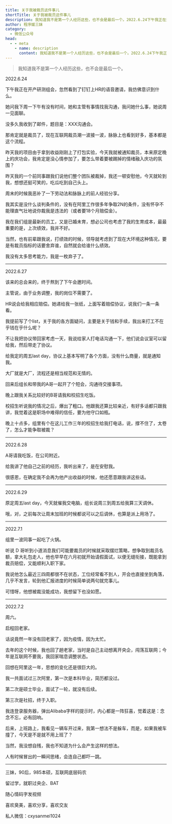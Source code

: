 ```yaml
---
title: 关于我被裁员这件事儿
shortTitle: 关于我被裁员这件事儿
description: 我知道我不是第一个人经历这些，也不会是最后一个。2022.6.24下午我正在开产研测组会，忽然看到了钉钉上H
author: 程序媛三妹
category:
  - 微信公众号
head:
  - - meta
    - name: description
      content: 我知道我不是第一个人经历这些，也不会是最后一个。2022.6.24下午我正在开产研测组会，忽然看到了钉钉上H
---
```


> 我知道我不是第一个人经历这些，也不会是最后一个。

2022.6.24

下午我正在开产研测组会，忽然看到了钉钉上HR的语音邀请，我仿佛意识到什么。

她问我下周一下午有没有时间，她和主管有事情找我沟通，我问她什么事，她说周一见面聊。

没多久我收到了邮件，题目是：XXX沟通会。

那肯定就是裁员了，现在互联网裁员潮一波接一波，脉脉上也看到好多，基本都是这个流程。

昨天我的项目由于拿到收益刚刚上了打包实验，今天我就被通知裁员，本来原定晚上的庆功会，我肯定是没心情参加了，要怎么带着要被踢掉的情绪融入庆功的氛围？

昨天我的一个前同事跟我们说他们整个团队被裁掉，我还一顿安慰他，今天就轮到我，想想还挺可笑的，吃瓜吃到自己头上。

周末的时候我恶补了一下劳动法和脉脉上的前人经验分享。

我其实是没什么谈判条件的，没有在阿里工作很多年争取2N的条件，没有怀孕不能理直气壮地说你裁我是违法的（或者要18个月赔偿金）。

我在我们组是最新的员工，又是已婚未育，想必公司也考虑了我的生育成本，最最重要的是，上次绩效，我并不好。

当然，也有前辈跟我说，打绩效的时候，领导就考虑到了现在大环境这种情况，要是有裁员指标的话要舍弃谁，自然就会给谁什么绩效。

我没有太多思考能力，我是一枚弃子了。

* * *

2022.6.27

该来的总会来的，终于熬到了下午会邀时间。

主管说，由于业务调整，我的岗位不需要了。

HR说会给我相应赔偿。她递给我一张纸，上面写着赔偿协议，说我们一条一条看。

我提前写了个list，关于我的各方面疑问，主要是关于钱和手续，我出来打工不在乎钱在乎什么呢？

不让我把协议带回家考虑一天，我说给家人打电话沟通一下，他们说会议室可以留给我，然后带走了协议。

给我定的周五last day，协议上基本写明了各个方面，没有什么商量，就是通知我。

大厂就是大厂，流程还是相当规范和无情的。

回来后组长和带我的A哥一起开了个短会，沟通待交接事项。

晚上跟我关系比较好的B哥请我和校招生吃饭。

校招生听说我的情况之后，爆出了粗口。他跟我还算比较亲近，有好多话都只跟我讲，我觉着这是职场中难得的信任，要为他守口如瓶。

晚上十点多，组里有个在这儿工作三年的校招生给我打电话，说，撑不住了，太卷了，怎么才能争取被裁？

* * *

2022.6.28

A哥请我吃饭，在公司附近。

给我讲了他自己之前的经历，我听出来了，是在安慰我。

很感恩，在确定我不会再为他产出收益的时候，他还愿意跟我讲这些话。

* * *

2022.6.29

原定周五last day，今天就催我交电脑，组长说周三到周五给我算三天调休。

哦，对，之前每次让周末加班的时候都说可以之后调休，也算是派上用场了。

* * *

2022.7.1

组里一波同事一起吃了火锅。

听说 D 哥听到小道消息我们可能要裁员的时候就采取摆烂策略，想争取到裁员名额，拿大礼包走人，他也早早在六月初就开始请假面试，以便无缝衔接，既能拿到裁员赔偿，又能顺利入职下家。

我说他怎么最近三四周都很不在状态，工位经常看不到人，开会也直接坐到角落，几乎不发言，轮到他汇报进度的时候简单说两句就完事儿。

可惜呀，他想被裁没能成功，我想留下也没如愿。

* * *

2022.7.2

周六。

启程回老家。

话说竟然一年没有回老家了，因为疫情，因为太忙。

去年的这个时候，我也回了趟老家，当时是自己主动想离开央企，闯荡互联网；今年是互联网不要我，我回家喘息调整状态。

回想在阿里这一年，思想的变化还是很巨大的。

我一共面试过三次阿里，第一次是本科毕业，简历都没过。

第二次是硕士毕业，面试了一轮，就没有后续。

第三次是社招，终于入职。

我连登录服务器，弹出Alibaba字样的提示时，内心都是一阵狂喜，觉着这是：念念不忘，必有回响。

后来，上班路上，我看见一辆车开过来，我第一想法不是躲车，而是，如果我被车撞了，今天是不是就不用上班了？

当然，我没想自残，我也不知道为什么会产生这样的想法。

人有时候冒出的一瞬间思绪，会连自己都吓一跳。

  

  

* * *

  

三妹，90后，985本硕，互联网底层码农  

留过学，就职过央企、BAT

随心情码字发视频

喜欢臭美，喜欢分享，喜欢交友

私人微信：cxysanmei1024
